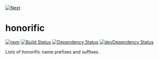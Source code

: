 [![Next](http://www.wearenext.co.za/assets/images/logos/logo-next-dark-57x22.png)](http://www.wearenext.co.za)

# honorific

[![npm](https://img.shields.io/npm/v/honorific.svg?style=flat)](https://www.npmjs.com/package/honorific)
[![Build Status](https://travis-ci.org/we-are-next/honorific.svg?branch=master)](https://travis-ci.org/we-are-next/honorific)
[![Dependency Status](https://david-dm.org/we-are-next/honorific/status.svg?style=flat)](https://david-dm.org/we-are-next/honorific#info=dependencies)
[![devDependency Status](https://david-dm.org/we-are-next/honorific/dev-status.svg?style=flat)](https://david-dm.org/we-are-next/honorific#info=devDependencies)

Lists of honorific name prefixes and suffixes.

